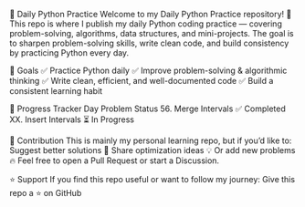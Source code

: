 🐍 Daily Python Practice
Welcome to my Daily Python Practice repository! 🎯
This repo is where I publish my daily Python coding practice — covering problem-solving, algorithms, data structures, and mini-projects.
The goal is to sharpen problem-solving skills, write clean code, and build consistency by practicing Python every day.

🚀 Goals
✅ Practice Python daily
✅ Improve problem-solving & algorithmic thinking
✅ Write clean, efficient, and well-documented code
✅ Build a consistent learning habit

📅 Progress Tracker
Day	Problem	Status
56.	Merge Intervals	✅ Completed
XX. Insert Intervals ⏳ In Progress

🤝 Contribution
This is mainly my personal learning repo, but if you’d like to:
Suggest better solutions 🚀
Share optimization ideas 💡
Or add new problems 🔥
Feel free to open a Pull Request or start a Discussion.

⭐ Support
If you find this repo useful or want to follow my journey:
Give this repo a ⭐ on GitHub
